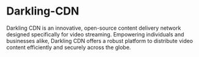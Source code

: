 # Darkling-CDN
Darkling CDN is an innovative, open-source content delivery network designed specifically for video streaming. Empowering individuals and businesses alike, Darkling CDN offers a robust platform to distribute video content efficiently and securely across the globe.
